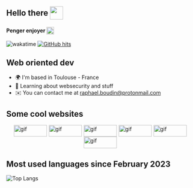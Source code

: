 Hello there <img src="https://raw.githubusercontent.com/gist/brudnak/aba00c9a1c92d226f68e8ad8ba1e0a40/raw/e1e4a92f6072d15014f19aa8903d24a1ac0c41a4/nyan-cat.gif" height=35 style="transform: translateY(10px)">
---

#### Penger enjoyer <img src="https://penger.city/museum/pengers/Flashbang.gif" title="gif" alt="gif" width=20 height=20 style="transform: translateY(5px)">

![wakatime](https://wakatime.com/badge/user/b9d882a9-d94b-482a-9d1f-8082b3c0f003.svg) <a href="https://github.com/alwinw/alwinw" target="_blank"><img alt="GitHub hits" src="https://img.shields.io/github/last-commit/FruitPassion/FruitPassion?label=profile%20updated&style=flat-square"></a>

Web oriented dev
---------------------------

*   🌍  I'm based in Toulouse - France
*   🧠  Learning about websecurity and stuff
*   ✉️  You can contact me at [raphael.boudin@protonmail.com](mailto:raphael.boudin@protonmail.com)

## Some cool websites

<div style="display: flex; flex-wrap: wrap; justify-content: center;">
  <a href="https://n3m0.fr" target="_blank" style="margin-right:5px">
      <img src="https://n3m0.fr/nemo-button.gif" title="gif" alt="gif" width=88 height=31>
  </a>
  
  <a href="https://github.com/Eiior" target="_blank" style="margin-right:5px">
      <img src="https://imgur.com/KyfTTtZ.gif" title="gif" alt="gif" width=88 height=31>
  </a>
  
  <a href="https://github.com/mrmoi31/" target="_blank" style="margin-right:5px">
    <img src="https://imgur.com/tzeRvpD.gif" title="gif" alt="gif" width=88 height=31>
  </a>

  <a href="https://github.com/CaNaRdEoS/" target="_blank" style="margin-right:5px">
      <img src="https://imgur.com/b6v5kle.gif" title="gif" alt="gif" width=88 height=31>
  </a>

  <a href="https://fruitpassion.fr" target="_blank" style="margin-right:5px">
      <img src="https://imgur.com/HFbc2iB.gif" alt="gif" width=88 height=31>
  </a>
  <a href="https://github.com/FruitPassion" target="_blank" style="margin-right:5px">
      <img src="https://imgur.com/CySPgsa.gif" alt="gif" width=88 height=31>
  </a>
</div>

## Most used languages since February 2023

![Top Langs](https://github-readme-stats.vercel.app/api/wakatime/?username=fruitpassion&layout=compact&theme=dracula&hide_border=true&langs_count=8&custom_title=Stats)
